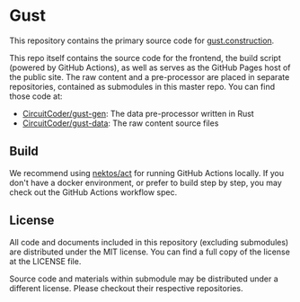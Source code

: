 # Gust

This repository contains the primary source code for [gust.construction](https://gust.construction/).

This repo itself contains the source code for the frontend, the build script (powered by GitHub Actions), as well as serves as the GitHub Pages host of the public site. The raw content and a pre-processor are placed in separate repositories, contained as submodules in this master repo. You can find those code at:

- [CircuitCoder/gust-gen](https://github.com/CircuitCoder/gust-gen): The data pre-processor written in Rust
- [CircuitCoder/gust-data](https://github.com/CircuitCoder/gust-data/commits/master): The raw content source files

## Build
We recommend using [nektos/act](https://github.com/nektos/act) for running GitHub Actions locally. If you don't have a docker environment, or prefer to build step by step, you may check out the GitHub Actions workflow spec.

## License
All code and documents included in this repository (excluding submodules) are distributed under the MIT license. You can find a full copy of the license at the LICENSE file.

Source code and materials within submodule may be distributed under a different license. Please checkout their respective repositories.
